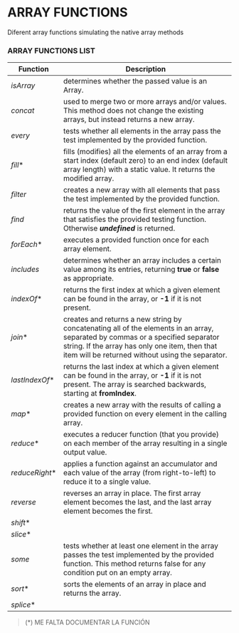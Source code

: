 # ARRAY FUNCTIONS

Diferent array functions simulating the native array methods

### ARRAY FUNCTIONS LIST
Function | Description
-------- | -----------
*isArray* | determines whether the passed value is an Array.
*concat* | used to merge two or more arrays and/or values. This method does not change the existing arrays, but instead returns a new array.
*every* | tests whether all elements in the array pass the test implemented by the provided function.
*fill** | fills (modifies) all the elements of an array from a start index (default zero) to an end index (default array length) with a static value. It returns the modified array.
*filter* | creates a new array with all elements that pass the test implemented by the provided function.
*find* | returns the value of the first element in the array that satisfies the provided testing function. Otherwise ***undefined*** is returned.
*forEach** | executes a provided function once for each array element.
*includes* | determines whether an array includes a certain value among its entries, returning **true** or **false** as appropriate.
*indexOf** | returns the first index at which a given element can be found in the array, or **-1** if it is not present.
*join** | creates and returns a new string by concatenating all of the elements in an array, separated by commas or a specified separator string. If the array has only one item, then that item will be returned without using the separator.
*lastIndexOf** | returns the last index at which a given element can be found in the array, or **-1** if it is not present. The array is searched backwards, starting at **fromIndex**.
*map** | creates a new array with the results of calling a provided function on every element in the calling array.
*reduce** | executes a reducer function (that you provide) on each member of the array resulting in a single output value.
*reduceRight** | applies a function against an accumulator and each value of the array (from right-to-left) to reduce it to a single value.
*reverse* | reverses an array in place. The first array element becomes the last, and the last array element becomes the first.
*shift** |
*slice** |
*some* | tests whether at least one element in the array passes the test implemented by the provided function. This method returns false for any condition put on an empty array.
*sort** | sorts the elements of an array in place and returns the array.
*splice** |

>(*) ME FALTA DOCUMENTAR LA FUNCIÓN

 

